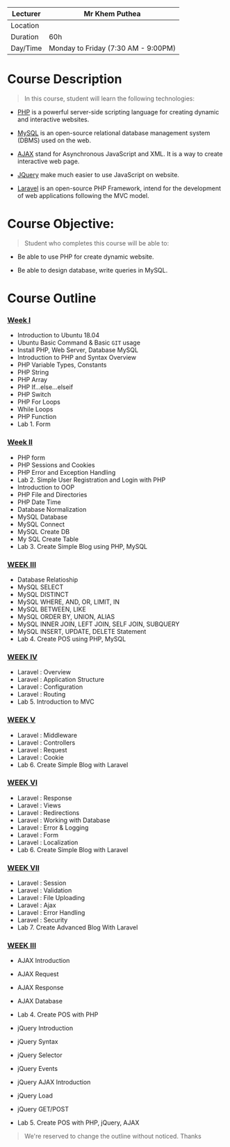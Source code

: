 

| Lecturer   | Mr Khem Puthea  |
|---|---|
| Location   |   |
| Duration   |  60h  |
| Day/Time  | Monday to Friday (7:30 AM - 9:00PM)  |

# Course Description

> In this course, student will learn the following technologies: 

- [PHP](https://www.php.net/) is a powerful server-side scripting language for creating dynamic and interactive websites. 

- [MySQL](https://www.mysql.com/) is an open-source relational database management system (DBMS) used on the web.

- [AJAX](https://www.w3schools.com/xml/ajax_intro.asp) stand for Asynchronous JavaScript and XML. It is a way to create interactive web page.

- [JQuery](https://jquery.com/) make much easier to use JavaScript on website.

- [Laravel](https://laravel.com/) is an open-source PHP Framework, intend for the development of web applications following the MVC model. 


# Course Objective: 

> Student who completes this course will be able to: 

- Be able to use PHP for create dynamic website.

- Be able to design database, write queries in MySQL.




# Course Outline 

### [Week I](/week/week1.md) 

* Introduction to Ubuntu 18.04
* Ubuntu Basic Command & Basic `GIT` usage
* Install PHP, Web Server, Database MySQL
* Introduction to PHP and Syntax Overview
* PHP Variable Types, Constants
* PHP String
* PHP Array
* PHP If...else...elseif
* PHP Switch
* PHP For Loops
* While Loops
* PHP Function
* Lab 1. Form

### [Week II](/week/week2.md)

* PHP form
* PHP Sessions and Cookies
* PHP Error and Exception Handling
* Lab 2. Simple User Registration and Login with PHP
* Introduction to OOP
* PHP File and Directories
* PHP Date Time
* Database Normalization
* MySQL Database
* MySQL Connect
* MySQL Create DB
* My SQL Create Table
* Lab 3. Create Simple Blog using PHP, MySQL 

### [WEEK III]()

* Database Relatioship
* MySQL SELECT
* MySQL DISTINCT
* MySQL WHERE, AND, OR, LIMIT, IN
* MySQL BETWEEN, LIKE
* MySQL ORDER BY, UNION, ALIAS
* MySQL INNER JOIN, LEFT JOIN, SELF JOIN, SUBQUERY
* MySQL  INSERT, UPDATE, DELETE Statement
* Lab 4. Create POS using PHP, MySQL

### [WEEK IV]()

* Laravel : Overview
* Laravel : Application Structure
* Laravel : Configuration
* Laravel : Routing
* Lab 5. Introduction to MVC

### [WEEK V]()

* Laravel : Middleware 
* Laravel : Controllers
* Laravel : Request
* Laravel : Cookie
* Lab 6. Create Simple Blog with Laravel

### [WEEK VI]()

* Laravel :  Response 
* Laravel :  Views
* Laravel :  Redirections
* Laravel :  Working with Database
* Laravel :  Error & Logging
* Laravel :  Form
* Laravel :  Localization
* Lab 6. Create Simple Blog with Laravel

### [WEEK VII]()

* Laravel : Session
* Laravel : Validation
* Laravel : File Uploading
* Laravel : Ajax
* Laravel : Error Handling
* Laravel : Security 
* Lab 7. Create Advanced Blog With Laravel

### [WEEK III]()

* AJAX Introduction
* AJAX Request
* AJAX Response
* AJAX Database
* Lab 4. Create POS with PHP

* jQuery Introduction
* jQuery Syntax
* jQuery Selector
* jQuery Events 
* jQuery AJAX Introduction
* jQuery Load
* jQuery GET/POST
* Lab 5. Create POS with PHP, jQuery, AJAX

> We're reserved to change the outline without noticed. Thanks

